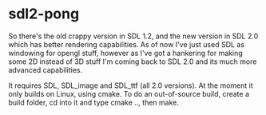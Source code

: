 sdl2-pong
=========

So there's the old crappy version in SDL 1.2, and the new version in SDL 2.0 which has better rendering capabilities.
As of now I've just used SDL as windowing for opengl stuff, however as I've got a hankering for making some 2D
instead of 3D stuff I'm coming back to SDL 2.0 and its much more advanced capabilities.

It requires SDL, SDL_image and SDL_ttf (all 2.0 versions). At the moment it only builds on Linux, using cmake. To do an
out-of-source build, create a build folder, cd into it and type cmake .., then make.
